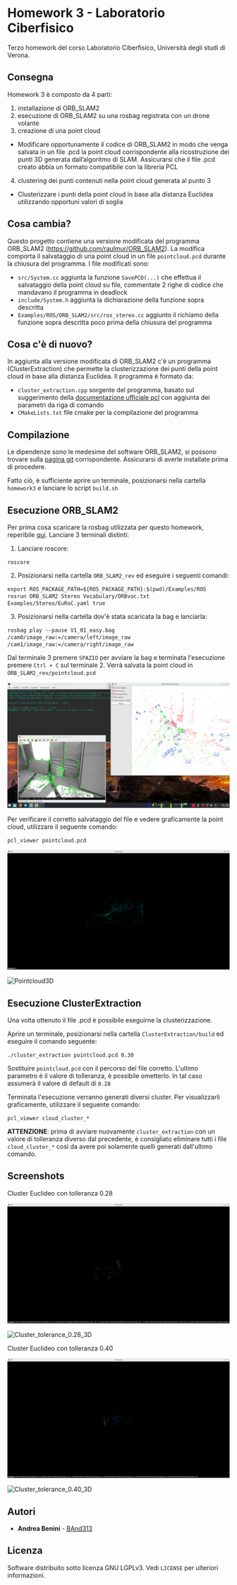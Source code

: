 # Homework 3 - Laboratorio Ciberfisico

Terzo homework del corso Laboratorio Ciberfisico, Università degli studi di Verona.

## Consegna

Homework 3 è composto da 4 parti:
1. installazione di ORB_SLAM2
2. esecuzione di ORB_SLAM2 su una rosbag registrata con un drone volante
3. creazione di una point cloud
  * Modificare opportunamente il codice di ORB_SLAM2 in modo che venga salvata in un file .pcd la point cloud corrispondente alla ricostruzione dei punti 3D generata dall’algoritmo di SLAM. Assicurarsi che il file .pcd creato abbia un formato compatibile con la libreria PCL
4. clustering dei punti contenuti nella point cloud generata al punto 3
  * Clusterizzare i punti della point cloud in base alla distanza Euclidea utilizzando opportuni valori di soglia

## Cosa cambia?

Questo progetto contiene una versione modificata del programma ORB_SLAM2 (https://github.com/raulmur/ORB_SLAM2). La modifica comporta il salvataggio di una point cloud in un file `pointcloud.pcd` durante la chiusura del programma. I file modificati sono:
* `src/System.cc` aggiunta la funzione `SavePCD(...)` che effettua il salvataggio della point cloud su file, commentate 2 righe di codice che mandavano il programma in deadlock
* `include/System.h` aggiunta la dichiarazione della funzione sopra descritta
* `Examples/ROS/ORB_SLAM2/src/ros_stereo.cc` aggiunto il richiamo della funzione sopra descritta poco prima della chiusura del programma

## Cosa c'è di nuovo?

In aggiunta alla versione modificata di ORB_SLAM2 c'è un programma (ClusterExtraction) che permette la clusterizzazione dei punti della point cloud in base alla distanza Euclidea. Il programma è formato da:
* `cluster_extraction.cpp` sorgente del programma, basato sul suggerimento della [documentazione ufficiale pcl](http://www.pointclouds.org/documentation/tutorials/cluster_extraction.php) con aggiunta dei parametri da riga di comando
* `CMakeLists.txt` file cmake per la compilazione del programma 

## Compilazione

Le dipendenze sono le medesime del software ORB_SLAM2, si possono trovare sulla [pagina git](https://github.com/raulmur/ORB_SLAM2#2-prerequisites) corrispondente. Assicurarsi di averle installate prima di procedere.

Fatto ciò, è sufficiente aprire un terminale, posizionarsi nella cartella `homework3` e lanciare lo script `build.sh`

## Esecuzione ORB_SLAM2

Per prima cosa scaricare la rosbag utilizzata per questo homework, reperibile [qui](http://robotics.ethz.ch/~asl-datasets/ijrr_euroc_mav_dataset/vicon_room1/V1_01_easy/V1_01_easy.bag). Lanciare 3 terminali distinti:

1. Lanciare roscore:
```
roscore
```

2. Posizionarsi nella cartella `ORB_SLAM2_rev` ed eseguire i seguenti comandi:
```
export ROS_PACKAGE_PATH=${ROS_PACKAGE_PATH}:$(pwd)/Examples/ROS
rosrun ORB_SLAM2 Stereo Vocabulary/ORBvoc.txt Examples/Stereo/EuRoC.yaml true
```

3. Posizionarsi nella cartella dov'è stata scaricata la bag e lanciarla:
```
rosbag play --pause V1_01_easy.bag /cam0/image_raw:=/camera/left/image_raw /cam1/image_raw:=/camera/right/image_raw
```

Dal terminale 3 premere `SPAZIO` per avviare la bag e terminata l'esecuzione premere `Ctrl + C` sul terminale 2.
Verrà salvata la point cloud in `ORB_SLAM2_rev/pointcloud.pcd`

![Execution](media/ORB_SLAM2.png)

Per verificare il corretto salvataggio del file e vedere graficamente la point cloud, utilizzare il seguente comando:
```
pcl_viewer pointcloud.pcd
```

![Pointcloud](media/pointcloud.png)

![Pointcloud3D](media/1.gif)

## Esecuzione ClusterExtraction

Una volta ottenuto il file .pcd è possibile eseguirne la clusterizzazione.

Aprire un terminale, posizionarsi nella cartella `ClusterExtraction/build` ed eseguire il comando seguente:
```
./cluster_extraction pointcloud.pcd 0.30
```
Sostituire `pointcloud.pcd` con il percorso del file corretto.
L'ultimo parametro è il valore di tolleranza, è possibile ometterlo. In tal caso assumerà il valore di default di `0.28`

Terminata l'esecuzione verranno generati diversi cluster. Per visualizzarli graficamente, utilizzare il seguente comando:
```
pcl_viewer cloud_cluster_*
```

**ATTENZIONE**: prima di avviare nuovamente `cluster_extraction` con un valore di tolleranza diverso dal precedente, è consigliato eliminare tutti i file `cloud_cluster_*` così da avere poi solamente quelli generati dall'ultimo comando.

## Screenshots

Cluster Euclideo con tolleranza 0.28

![Cluster_tolerance_0.28](media/cluster0.28.png)

![Cluster_tolerance_0.28_3D](media/2.gif)

Cluster Euclideo con tolleranza 0.40

![Cluster_tolerance_0.40](media/cluster0.40.png)

![Cluster_tolerance_0.40_3D](media/3.gif)

## Autori

* **Andrea Benini** - [BAnd313](https://github.com/BAnd313)

## Licenza

Software distribuito sotto licenza GNU LGPLv3. Vedi `LICENSE` per ulteriori informazioni.
